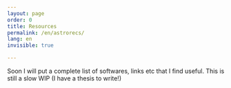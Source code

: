 ```yaml
---
layout: page
order: 0
title: Resources
permalink: /en/astrorecs/
lang: en
invisible: true

---
```


Soon I will put a complete list of softwares, links etc that I find useful. This is still a slow WIP (I have a thesis to write!)
